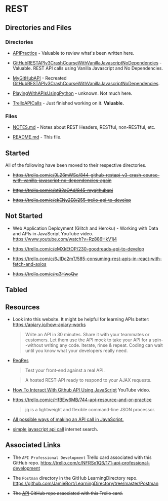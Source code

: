 # REST

## Directories and Files

### Directories
* [APIPractice](https://github.com/JamieBort/LearningDirectory/tree/master/API/REST/APIPractice) - Valuable to review what's been written here.

* [GitHubRESTAPIv3CrashCourseWithVanillaJavascriptNoDependencies](https://github.com/JamieBort/LearningDirectory/tree/master/API/REST/GitHubRESTAPIv3CrashCourseWithVanillaJavascriptNoDependencies) - Valuable. REST API calls using Vanilla Javascript and No Dependencies.

* [MyGitHubAPI](https://github.com/JamieBort/LearningDirectory/tree/master/API/REST/MyGitHubAPI) - Recreated [GitHubRESTAPIv3CrashCourseWithVanillaJavascriptNoDependencies](https://github.com/JamieBort/LearningDirectory/tree/master/API/REST/GitHubRESTAPIv3CrashCourseWithVanillaJavascriptNoDependencies).

* [PlayingWithAPIsUsingPython]() - unknown. Not much here.

* [TrelloAPICalls](https://github.com/JamieBort/LearningDirectory/tree/master/API/REST/TrelloAPICalls) - Just finished working on it.  **Valuable.**

### Files
* [NOTES.md](https://github.com/JamieBort/LearningDirectory/blob/master/API/README.md) - Notes about REST Headers, RESTful, non-RESTful, etc.

* [README.md](https://github.com/JamieBort/LearningDirectory/blob/master/API/README.md) - This file.


## Started
All of the following have been moved to their respective directories.
* ~~https://trello.com/c/9L26mWSo/844-github-restapi-v3-crash-course-with-vanilla-javascript-no-dependencies-again~~

* ~~https://trello.com/c/bt92aOAd/845-mygithubapi~~

* ~~https://trello.com/c/ckENy2E8/255-trello-api-to-develop~~

## Not Started
* Web Application Deployment (Glitch and Heroku) - Working with Data and APIs in JavaScript YouTube video.
https://www.youtube.com/watch?v=Rz886HkV1j4

* https://trello.com/c/eMXkEtOP/230-goodreads-api-to-develop

* https://trello.com/c/6JIDc2mT/585-consuming-rest-apis-in-react-with-fetch-and-axios

* ~~https://trello.com/c/rq3HwoQw~~

## Tabled

## Resources

* Look into this website. It might be helpful for learning APIs better: https://apiary.io/how-apiary-works
    > Write an API in 30 minutes. Share it with your teammates or customers. Let them use the API mock to take your API for a spin--without writing any code. Iterate, rinse & repeat. Coding can wait until you know what your developers really need.

* [ReqRes](https://reqres.in/)
    >Test your front-end against a real API.

    >A hosted REST-API ready to respond to your AJAX requests.

* [How To Interact With Github API Using JavaScript](https://www.youtube.com/watch?v=PPLorPKmHBA) YouTube video.

* https://trello.com/c/HfBEw6MB/744-api-resource-and-or-practice
    >jq is a lightweight and flexible command-line JSON processor.

* [All possible ways of making an API call in JavaScript.](https://levelup.gitconnected.com/all-possible-ways-of-making-an-api-call-in-plain-javascript-c0dee3c11b8b)

* [simple javascript api call](https://www.google.com/search?q=simple+javascript+api+call&oq=simple+javascript+api+call&aqs=chrome..69i57.4772j0j7&sourceid=chrome&ie=UTF-8) internet search.

## Associated Links

* The `API Professional Development` Trello card associated with this GitHub repo.
https://trello.com/c/NFRSx1Q6/171-api-professional-development

* The `Postman` directory in the GitHub LearningDirectory repo.
https://github.com/JamieBort/LearningDirectory/tree/master/Postman

* ~~The [API](https://github.com/JamieBort/LearningDirectory/tree/master/API) GitHub repo associated with this Trello card.~~